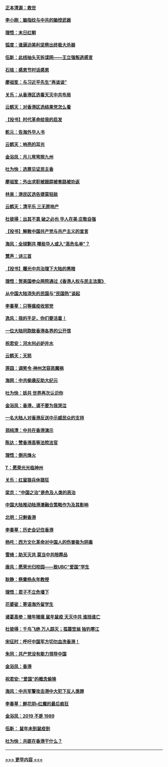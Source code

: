 #### [正本清源：救世](../pages/nsc993/n11689134.md?t=11291811) 
#### [李小刚：脑指纹与中共的脑控武器](../pages/nsc993/n11688900.md?t=11291811) 
#### [理悟：末日红朝](../pages/nsc993/n11688829.md?t=11291811) 
#### [弧度：谁逼迫美利坚祭出终极大杀器](../pages/nsc993/n11688735.md?t=11291811) 
#### [伍新：此线抽头天拆谍网——王立强叛逃感言](../pages/nsc993/n11687981.md?t=11291811) 
#### [石铭：感恩节时话感恩](../pages/nsc993/n11687568.md?t=11291811) 
#### [廖祖笙：与习近平先生“再谈谈”](../pages/nsc993/n11687005.md?t=11291811) 
#### [关乐：从香港区选看天灭中共布局](../pages/nsc993/n11686647.md?t=11291811) 
#### [云鹤天：对香港区选结果党怎么看](../pages/nsc993/n11686216.md?t=11291811) 
#### [【投书】时代革命给我的启发](../pages/nsc993/n11684287.md?t=11291811) 
#### [乾元：告海外华人书](../pages/nsc993/n11684044.md?t=11291811) 
#### [云鹤天：响亮的耳光](../pages/nsc993/n11684254.md?t=11291811) 
#### [金浴凤：月儿弯弯照九州](../pages/nsc993/n11684231.md?t=11291811) 
#### [吐为快：选票见证民主香](../pages/nsc993/n11684206.md?t=11291811) 
#### [廖祖笙：外出求职被跟踪被套路被劝返](../pages/nsc993/n11683874.md?t=11291811) 
#### [林泉：港民区选告捷莫轻敌](../pages/nsc993/n11683930.md?t=11291811) 
#### [云鹤天：清平乐 三无房地产](../pages/nsc993/n11681521.md?t=11291811) 
#### [杜彼得：出其不意 破之必也 华人在美 庄敬自强](../pages/nsc993/n11679554.md?t=11291811) 
#### [【投书】解散中国共产党与共产主义的宣言](../pages/nsc993/n11679177.md?t=11291811) 
#### [海风：全球剿共 哪些华人或入“高危名单”？](../pages/nsc993/n11678617.md?t=11291811) 
#### [慧声：诗三首](../pages/nsc993/n11678848.md?t=11291811) 
#### [【投书】曝光中共治理下大陆的黑暗](../pages/nsc993/n11678674.md?t=11291811) 
#### [理悟：贺美国参众两院通过《香港人权与民主法案》](../pages/nsc993/n11678104.md?t=11291811) 
#### [从中国大陆消失的民国与“民国热”谈起](../pages/nsc993/n11678075.md?t=11291811) 
#### [李春草：只等瘟疫收邪党](../pages/nsc993/n11677308.md?t=11291811) 
#### [逸风：我的手足，你们要活着！](../pages/nsc993/n11676352.md?t=11291811) 
#### [一位大陆同胞致香港各界的公开信](../pages/nsc993/n11675761.md?t=11291811) 
#### [祝君安：河水何必妒井水](../pages/nsc993/n11675746.md?t=11291811) 
#### [云鹤天：天怒](../pages/nsc993/n11675718.md?t=11291811) 
#### [莲园：调笑令‧神州怎容恶魔祸](../pages/nsc993/n11675648.md?t=11291811) 
#### [海网：中共偷袭反助大纪元](../pages/nsc993/n11673515.md?t=11291811) 
#### [吐为快：妖共 世界再次认识你](../pages/nsc993/n11673506.md?t=11291811) 
#### [金浴凤：香港，请不要为我哭泣](../pages/nsc993/n11673248.md?t=11291811) 
#### [一名大陆人对香港反送中示威民众的支持](../pages/nsc993/n11672615.md?t=11291811) 
#### [郑纯清：中共在香港演示](../pages/nsc993/n11670539.md?t=11291811) 
#### [陈达：赞香港高等法院法官](../pages/nsc993/n11669542.md?t=11291811) 
#### [理悟：倒共烽火](../pages/nsc993/n11668844.md?t=11291811) 
#### [T：愿荣光光临神州](../pages/nsc993/n11668421.md?t=11291811) 
#### [关乐：红鼠狼兵休猖狂](../pages/nsc993/n11668378.md?t=11291811) 
#### [梁京：“中国之治”是危及人类的恶治](../pages/nsc993/n11668328.md?t=11291811) 
#### [中国大陆推动陆港澳融合策略作为及其影响](../pages/nsc993/n11668157.md?t=11291811) 
#### [北明：只剩香港](../pages/nsc993/n11668002.md?t=11291811) 
#### [李春草：历史会记住香港](../pages/nsc993/n11667927.md?t=11291811) 
#### [杨吒：西方文化革命对中国人的伤害极为阴毒](../pages/nsc993/n11664521.md?t=11291811) 
#### [雪绮：助天灭共 莫当中共陪葬品](../pages/nsc993/n11662650.md?t=11291811) 
#### [唐风：愿荣光归校园——致UBC“爱国”学生](../pages/nsc993/n11662194.md?t=11291811) 
#### [耿静：祭奠杨永年教授](../pages/nsc993/n11662514.md?t=11291811) 
#### [理悟：君子不立危墙下](../pages/nsc993/n11662172.md?t=11291811) 
#### [花婆娑：寄语海外留学生](../pages/nsc993/n11662121.md?t=11291811) 
#### [诸葛高参：猪年猪瘟 鼠年鼠疫 天灭中共 谁挡谁亡](../pages/nsc993/n11661980.md?t=11291811) 
#### [杜彼得：千鸟飞绝 万人踪灭；孤蓑笠翁 独钓寒江](../pages/nsc993/n11661170.md?t=11291811) 
#### [宋征时：呼吁中国军方切勿血洗香港！](../pages/nsc993/n11415318.md?t=11291811) 
#### [朱同：共产党没有能力领导中国](../pages/nsc993/n11660421.md?t=11291811) 
#### [金浴凤：香港](../pages/nsc993/n11660419.md?t=11291811) 
#### [祝君安: “爱国”的概念偷换](../pages/nsc993/n11659706.md?t=11291811) 
#### [海风：中共军警攻击港中大犯下反人类罪](../pages/nsc993/n11659632.md?t=11291811) 
#### [李春草：醉花阴•红魔的最后疯狂](../pages/nsc993/n11659287.md?t=11291811) 
#### [金浴凤：2019 不是 1989](../pages/nsc993/n11657663.md?t=11291811) 
#### [伍新： 鼠年未到鼠疫到](../pages/nsc993/n11655098.md?t=11291811) 
#### [吐为快：共匪在香港干什么？](../pages/nsc993/n11654891.md?t=11291811) 

----
#### [ >>> 更早内容 <<< ](../indexes/nsc993-earlier.md)
